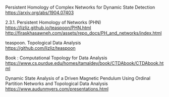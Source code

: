Persistent Homology of Complex Networks for Dynamic State Detection  
https://arxiv.org/abs/1904.07403

2.3.1. Persistent Homology of Networks (PHN)  
https://lizliz.github.io/teaspoon/PHN.html  
http://firaskhasawneh.com/assets/repo_docs/PH_and_networks/index.html


teaspoon. Topological Data Analysis  
https://github.com/lizliz/teaspoon

Book : Computational Topology for Data Analysis  
https://www.cs.purdue.edu/homes/tamaldey/book/CTDAbook/CTDAbook.html


Dynamic State Analysis of a Driven Magnetic Pendulum Using Ordinal Partition Networks and Topological Data Analysis  
https://www.audunmyers.com/presentations.html  
